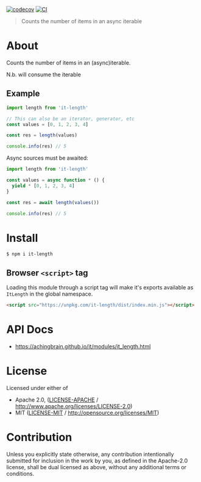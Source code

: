[![codecov](https://img.shields.io/codecov/c/github/achingbrain/it.svg?style=flat-square)](https://codecov.io/gh/achingbrain/it)
[![CI](https://img.shields.io/github/actions/workflow/status/achingbrain/it/js-test-and-release.yml?branch=main\&style=flat-square)](https://github.com/achingbrain/it/actions/workflows/js-test-and-release.yml?query=branch%3Amain)

> Counts the number of items in an async iterable

# About

Counts the number of items in an (async)iterable.

N.b. will consume the iterable

## Example

```javascript
import length from 'it-length'

// This can also be an iterator, generator, etc
const values = [0, 1, 2, 3, 4]

const res = length(values)

console.info(res) // 5
```

Async sources must be awaited:

```javascript
import length from 'it-length'

const values = async function * () {
  yield * [0, 1, 2, 3, 4]
}

const res = await length(values())

console.info(res) // 5
```

# Install

```console
$ npm i it-length
```

## Browser `<script>` tag

Loading this module through a script tag will make it's exports available as `ItLength` in the global namespace.

```html
<script src="https://unpkg.com/it-length/dist/index.min.js"></script>
```

# API Docs

- <https://achingbrain.github.io/it/modules/it_length.html>

# License

Licensed under either of

- Apache 2.0, ([LICENSE-APACHE](LICENSE-APACHE) / <http://www.apache.org/licenses/LICENSE-2.0>)
- MIT ([LICENSE-MIT](LICENSE-MIT) / <http://opensource.org/licenses/MIT>)

# Contribution

Unless you explicitly state otherwise, any contribution intentionally submitted for inclusion in the work by you, as defined in the Apache-2.0 license, shall be dual licensed as above, without any additional terms or conditions.
